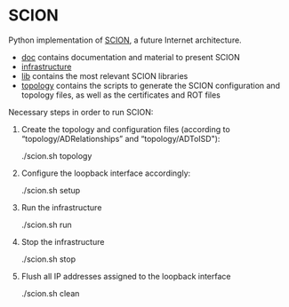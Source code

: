 SCION
=====

Python implementation of [SCION](http://www.netsec.ethz.ch/research/SCION), a future Internet architecture.

* [doc](https://github.com/netsec-ethz/scion/tree/master/doc) contains documentation and material to present SCION
* [infrastructure](https://github.com/netsec-ethz/scion/tree/master/infrastructure)
* [lib](https://github.com/netsec-ethz/scion/tree/master/lib) contains the most relevant SCION libraries
* [topology](https://github.com/netsec-ethz/scion/tree/servers/topology) contains the scripts to generate the SCION configuration and topology files, as well as the certificates and ROT files

Necessary steps in order to run SCION:

1. Create the topology and configuration files (according to “topology/ADRelationships” and “topology/ADToISD"):

	./scion.sh topology

2. Configure the loopback interface accordingly:

 	./scion.sh setup

3. Run the infrastructure

	./scion.sh run

4. Stop the infrastructure

	./scion.sh stop

5. Flush all IP addresses assigned to the loopback interface

	./scion.sh clean
